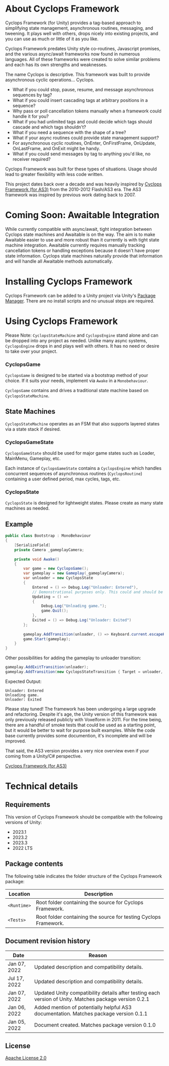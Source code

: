 # About Cyclops Framework

Cyclops Framework (for Unity) provides a tag-based approach to simplifying state management, asynchronous routines, messaging, and tweening. It plays well with others, drops nicely into existing projects, and you can use as much or little of it as you like.

Cyclops Framework predates Unity style co-routines, Javascript promises, and the various async/await frameworks now found in numerous languages. All of these frameworks were created to solve similar problems and each has its own strengths and weaknesses.

The name Cyclops is descriptive. This framework was built to provide asynchronous cyclic operations... Cyclops.

- What if you could stop, pause, resume, and message asynchronous sequences by tag?
- What if you could insert cascading tags at arbitrary positions in a sequence?
- Why pass or poll cancellation tokens manually when a framework could handle it for you?
- What if you had unlimited tags and could decide which tags should cascade and which tags shouldn't?
- What if you need a sequence with the shape of a tree?
- What if your async routines could provide state management support?
- For asynchronous cyclic routines, OnEnter, OnFirstFrame, OnUpdate, OnLastFrame, and OnExit might be handy.
- What if you could send messages by tag to anything you'd like, no receiver required?

Cyclops Framework was built for these types of situations.
Usage should lead to greater flexibility with less code written.

This project dates back over a decade and was heavily inspired by [Cyclops Framework (for AS3)](https://github.com/darkmavis/CyclopsFramework)
from the 2010-2012 Flash/AS3 era. The AS3 framework was inspired by previous work dating back to 2007.

# Coming Soon: Awaitable Integration

While currently compatible with async/await, tight integration between Cyclops state machines and Awaitable is on the way.
The aim is to make Awaitable easier to use and more robust than it currently is with tight state machine integration.
Awaitable currently requires manually tracking cancellation tokens or handling exceptions because it doesn't have proper state information.
Cyclops state machines naturally provide that information and will handle all Awaitable methods automatically.

# Installing Cyclops Framework

Cyclops Framework can be added to a Unity project via Unity's [Package Manager](https://docs.unity3d.com/Manual/upm-ui.html).
There are no install scripts and no unusual steps are required.

# Using Cyclops Framework

Please Note: `CyclopsStateMachine` and `CyclopsEngine` stand alone and can be dropped into any project as needed.
Unlike many async systems, `CyclopsEngine` drops in and plays well with others. It has no need or desire to take over your project.

### CyclopsGame
`CyclopsGame` is designed to be started via a bootstrap method of your choice. If it suits your needs, implement via `Awake` in a `Monobehaviour`.

`CyclopsGame` contains and drives a traditional state machine based on `CyclopsStateMachine`.

## State Machines
`CyclopsStateMachine` operates as an FSM that also supports layered states via a state stack if desired. 

### CyclopsGameState
`CyclopsGameState` should be used for major game states such as Loader, MainMenu, Gameplay, etc.

Each instance of `CyclopsGameState` contains a `CyclopsEngine` which handles concurrent sequences of asynchronous routines (`CyclopsRoutine`) containing a user defined period, max cycles, tags, etc.

### CyclopsState
`CyclopsState` is designed for lightweight states. Please create as many state machines as needed.

## Example
```csharp
public class Bootstrap : MonoBehaviour
{
    [SerializeField]
    private Camera _gameplayCamera;
    
    private void Awake()
    {
        var game = new CyclopsGame();
        var gameplay = new Gameplay(_gameplayCamera);
        var unloader = new CyclopsState
        {
            Entered = () => Debug.Log("Unloader: Entered"),
            // Demonstrational purposes only. This could and should be handled in Entered.
            Updating = () =>
            {
                Debug.Log("Unloading game.");
                game.Quit();
            },
            Exited = () => Debug.Log("Unloader: Exited")
        };
        
        gameplay.AddTransition(unloader, () => Keyboard.current.escapeKey.isPressed);
        game.Start(gameplay);
    }
}
```
Other possibilities for adding the gameplay to unloader transition:
```csharp
gameplay.AddExitTransition(unloader);
gameplay.AddTransition(new CyclopsStateTransition { Target = unloader, Condition = () => Keyboard.current.escapeKey.isPressed });
```
Expected Output:
```
Unloader: Entered
Unloading game.
Unloader: Exited
```
Please stay tuned! The framework has been undergoing a large upgrade and refactoring. Despite it's age, the Unity version of this framework was only previously released publicly with Voxelform in 2011. For the time being, there are a handful of smoke tests that could be used as a starting point, but it would be better to wait for purpose built examples. While the code base currently provides some documention, it's incomplete and will be improved.

That said, the AS3 version provides a very nice overview even if your coming from a Unity/C# perspective.

[Cyclops Framework (for AS3)](https://github.com/darkmavis/CyclopsFramework)

# Technical details

## Requirements

This version of Cyclops Framework should be compatible with the following versions of Unity:

- 2023.1
- 2023.2
- 2023.3
- 2022 LTS

## Package contents

The following table indicates the folder structure of the Cyclops Framework package:

| Location    | Description                                                      |
| ----------- | ---------------------------------------------------------------- |
| `<Runtime>` | Root folder containing the source for Cyclops Framework.         |
| `<Tests>`   | Root folder containing the source for testing Cyclops Framework. |

## Document revision history

| Date         | Reason                                                                                                 |
|--------------| ------------------------------------------------------------------------------------------------------ |
| Jan 07, 2022 | Updated description and compatibility details.                                                         |
| Jul 17, 2022 | Updated description and compatibility details.                                                         |
| Jan 07, 2022 | Updated Unity compatibility details after testing each version of Unity. Matches package version 0.2.1 |
| Jan 06, 2022 | Added mention of potentially helpful AS3 documentation. Matches package version 0.1.1                  |
| Jan 05, 2022 | Document created. Matches package version 0.1.0                                                        |

## License

[Apache License 2.0](LICENSE.md)
